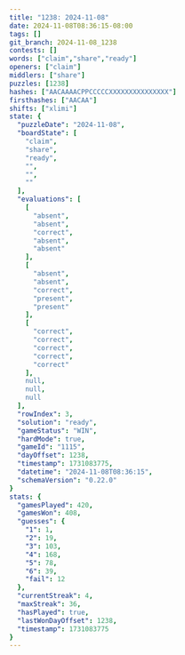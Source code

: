 ```yaml
---
title: "1238: 2024-11-08"
date: 2024-11-08T08:36:15-08:00
tags: []
git_branch: 2024-11-08_1238
contests: []
words: ["claim","share","ready"]
openers: ["claim"]
middlers: ["share"]
puzzles: [1238]
hashes: ["AACAAAACPPCCCCCXXXXXXXXXXXXXXX"]
firsthashes: ["AACAA"]
shifts: ["xlimi"]
state: {
  "puzzleDate": "2024-11-08",
  "boardState": [
    "claim",
    "share",
    "ready",
    "",
    "",
    ""
  ],
  "evaluations": [
    [
      "absent",
      "absent",
      "correct",
      "absent",
      "absent"
    ],
    [
      "absent",
      "absent",
      "correct",
      "present",
      "present"
    ],
    [
      "correct",
      "correct",
      "correct",
      "correct",
      "correct"
    ],
    null,
    null,
    null
  ],
  "rowIndex": 3,
  "solution": "ready",
  "gameStatus": "WIN",
  "hardMode": true,
  "gameId": "1115",
  "dayOffset": 1238,
  "timestamp": 1731083775,
  "datetime": "2024-11-08T08:36:15",
  "schemaVersion": "0.22.0"
}
stats: {
  "gamesPlayed": 420,
  "gamesWon": 408,
  "guesses": {
    "1": 1,
    "2": 19,
    "3": 103,
    "4": 168,
    "5": 78,
    "6": 39,
    "fail": 12
  },
  "currentStreak": 4,
  "maxStreak": 36,
  "hasPlayed": true,
  "lastWonDayOffset": 1238,
  "timestamp": 1731083775
}
---
```

<!-- more -->
